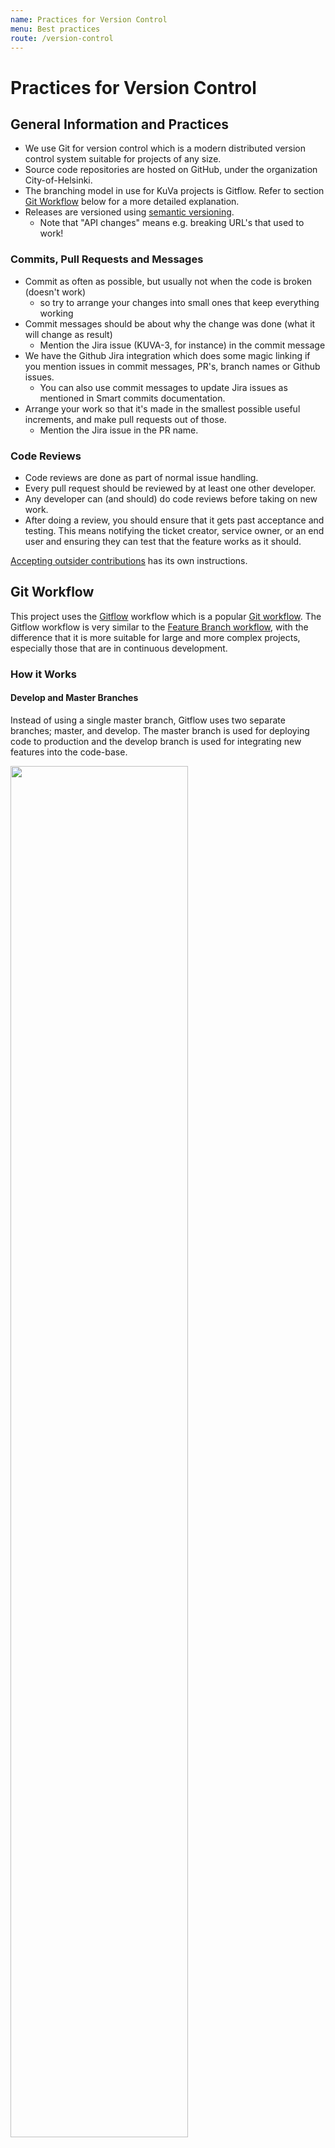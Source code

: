 ```yaml
---
name: Practices for Version Control
menu: Best practices
route: /version-control
---
```


# Practices for Version Control

## General Information and Practices
* We use Git for version control which is a modern distributed version control system suitable for projects of any size.
* Source code repositories are hosted on GitHub, under the organization City-of-Helsinki.
* The branching model in use for KuVa projects is Gitflow. Refer to section [Git Workflow](#git-workflow) below for a more detailed explanation.
* Releases are versioned using [semantic versioning](https://semver.org).
  * Note that "API changes" means e.g. breaking URL's that used to work!

### Commits, Pull Requests and Messages
* Commit as often as possible, but usually not when the code is broken (doesn't work)
  * so try to arrange your changes into small ones that keep everything working
* Commit messages should be about why the change was done (what it will change as result)
  * Mention the Jira issue (KUVA-3, for instance) in the commit message
* We have the Github Jira integration which does some magic linking if you mention issues in commit messages, PR's, branch names or Github issues.
  * You can also use commit messages to update Jira issues as mentioned in Smart commits documentation.
* Arrange your work so that it's made in the smallest possible useful increments, and make pull requests out of those.
  * Mention the Jira issue in the PR name.

### Code Reviews
* Code reviews are done as part of normal issue handling.
* Every pull request should be reviewed by at least one other developer.
* Any developer can (and should) do code reviews before taking on new work.
* After doing a review, you should ensure that it gets past acceptance and testing. This means notifying the ticket creator, service owner, or an end user and ensuring they can test that the feature works as it should.

[Accepting outsider contributions](./accepting-contributions.md) has its own instructions.

## Git Workflow
This project uses the [Gitflow](https://nvie.com/posts/a-successful-git-branching-model/) workflow which is a popular [Git workflow](https://www.atlassian.com/git/tutorials/comparing-workflows/gitflow-workflow). The Gitflow workflow is very similar to the [Feature Branch workflow](https://www.atlassian.com/git/tutorials/comparing-workflows/feature-branch-workflow), with the difference that it is more suitable for large and more complex projects, especially those that are in continuous development.

### How it Works

#### Develop and Master Branches
Instead of using a single master branch, Gitflow uses two separate branches; master, and develop. The master branch is used for deploying code to production and the develop branch is used for integrating new features into the code-base.

<p>
  <img width="75%" src="https://wac-cdn.atlassian.com/dam/jcr:2bef0bef-22bc-4485-94b9-a9422f70f11c/02%20(2).svg"/>
  <br />
  <em>Tags are created for each release on the master branch.</em>
</p>

#### Feature Branches
Each new feature should be developed in a separate feature branch. When a feature has been implemented the developer should create a Pull request on Github towards the develop branch. Each Pull request must be approved by at least one (1) developer before it can be merged. Please note that developers may not approve their own Pull requests.

<p>
  <img width="75%" src="https://wac-cdn.atlassian.com/dam/jcr:b5259cce-6245-49f2-b89b-9871f9ee3fa4/03%20(2).svg"/>
</p>

#### Release Branches
Having a separate branch for each release allows us to "freeze" a release, while still enabling us to continue developing new features. Release branches are always forked off the develop branch and only bug fixes are allowed to be made on these branches. When a Release branch is considered stable a Pull request should be created towards the master branch. The Pull requests must be approved by at least one (1) developers before it is merged. Once it's ready to ship, the release branch gets merged into master and tagged with a version number. In addition, it should be merged back into develop, which may have progressed since the release was initiated.

#### Creating a Release
Create a new branch locally that branches out from the develop branch Push the new branch to Github and make a pull request for it. Make sure you set the target branch to master.

[comment]: # (TODO: Document what kind of changes are allowed in Release branches. This should probably be aligned with the changes allowed for Hotfix branches.)

<p>
  <img width="75%" src="https://wac-cdn.atlassian.com/dam/jcr:a9cea7b7-23c3-41a7-a4e0-affa053d9ea7/04%20(1).svg"/>
  <br />
  <em>Release branches allow for bug fixes before releasing to production.</em>
</p>

#### Hotfix Branches
Hotfix branches come in handy when bug fixes need to be deployed to production as soon as possible, instead of waiting for the next release. These branches are always forked off the master branch. When a Hotfix branch is considered ready a Pull request should be created towards the master branch. The Pull request must be approved by at least one (1) developers before it is merged. As soon as the fix is complete, it should be merged into both master and develop (or the current releasebranch), and master should be tagged with an updated version number.

To create a hotfix:
* Create a new branch locally that branches out from master.
* Push the new branch to Github and make a pull request for it. Make sure you set the target branch to master.

[comment]: # (TODO: Document what kind of changes are allowed in Hotfix branches.)

<p>
  <img width="75%" src="https://wac-cdn.atlassian.com/dam/jcr:61ccc620-5249-4338-be66-94d563f2843c/05%20(2).svg"/>
  <br />
  <em>Hotfix branches allow for bug fixes to the production environment.</em>
</p>

#### Naming Release and Hotfix Branches
Release branches should be named release/x.x.x, e.g. release/2.3.0. Use your own judgement on how and when to bump the different parts of the version number. Hotfix branches should be named like hotfix/x.x.x, where x.x.x is the same as the release except for the last number, which should be incremented by one.

Example:
* Someone creates a new release branch named release/2.3.0
* After the release branch has been merged into master and deployed to production, a bug is detected
* Someone creates a new hotfix branch named hotfix/2.3.1
* After the hotfix has been merged and deployed, yet another bug is detected
* Someone creates a new hotfix branch named hotfix/2.3.2

<p>
  <img width="75%" src="https://wac-cdn.atlassian.com/dam/jcr:2bef0bef-22bc-4485-94b9-a9422f70f11c/02%20(2).svg" />
  <br />
  <em>Tagging releases once a release or hotfix has been merged into master, the commit should be tagged. If the branch name was hotfix/2.3.1, the tag should be 2.3.1.</em>
</p>

